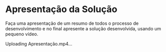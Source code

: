 # Apresentação da Solução

Faça uma apresentação de um resumo de todos o processo de desenvolvimento e no final apresente a solução desenvolvida, usando um pequeno vídeo.


Uploading Apresentação.mp4…

